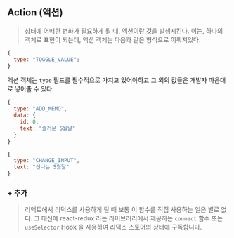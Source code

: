 ## Action (액션)

> 상태에 어떠한 변화가 필요하게 될 때, 액션이란 것을 발생시킨다. 이는, 하나의 객체로 표현이 되는데, 액션 객체는 다음과 같은 형식으로 이뤄져있다.

```js
{
  type: "TOGGLE_VALUE";
}
```

액션 객체는 `type` 필드를 필수적으로 가지고 있어야하고 그 외의 값들은 개발자 마음대로 넣어줄 수 있다.

```js
{
  type: "ADD_MEMO",
  data: {
    id: 0,
    text: "즐거운 5월달"
  }
}
```

```js
{
  type: "CHANGE_INPUT",
  text: "신나는 5월달"
}
```

### + 추가

> 리액트에서 리덕스를 사용하게 될 때 보통 이 함수를 직접 사용하는 일은 별로 없다. 그 대신에 react-redux 라는 라이브러리에서 제공하는 `connect` 함수 또는 `useSelector` Hook 을 사용하여 리덕스 스토어의 상태에 구독합니다.
